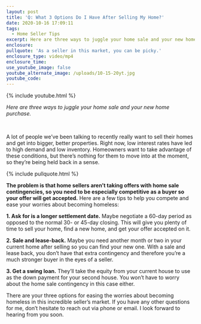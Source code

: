 ```yaml
---
layout: post
title: 'Q: What 3 Options Do I Have After Selling My Home?'
date: 2020-10-16 17:09:11
tags:
  - Home Seller Tips
excerpt: Here are three ways to juggle your home sale and your new home purchase.
enclosure:
pullquote: 'As a seller in this market, you can be picky.'
enclosure_type: video/mp4
enclosure_time:
use_youtube_image: false
youtube_alternate_image: /uploads/10-15-20yt.jpg
youtube_code:
---
```


{% include youtube.html %}

*Here are three ways to juggle your home sale and your new home purchase.*

&nbsp;

A lot of people we’ve been talking to recently really want to sell their homes and get into bigger, better properties. Right now, low interest rates have led to high demand and low inventory. Homeowners want to take advantage of these conditions, but there’s nothing for them to move into at the moment, so they’re being held back in a sense.&nbsp;

{% include pullquote.html %}

**The problem is that home sellers aren’t taking offers with home sale contingencies, so you need to be especially competitive as a buyer so your offer will get accepted.** Here are a few tips to help you compete and ease your worries about becoming homeless:

**1\. Ask for is a longer settlement date.** Maybe negotiate a 60-day period as opposed to the normal 30- or 45-day closing. This will give you plenty of time to sell your home, find a new home, and get your offer accepted on it.

**2\. Sale and lease-back.** Maybe you need another month or two in your current home after selling so you can find your new one. With a sale and lease back, you don’t have that extra contingency and therefore you’re a much stronger buyer in the eyes of a seller.

**3\. Get a swing loan.** They’ll take the equity from your current house to use as the down payment for your second house. You won’t have to worry about the home sale contingency in this case either.

There are your three options for easing the worries about becoming homeless in this incredible seller’s market. If you have any other questions for me, don’t hesitate to reach out via phone or email. I look forward to hearing from you soon.